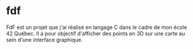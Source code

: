 # fdf
FdF est un projet que j'ai réalisé en langage C dans le cadre de mon école 42 Québec. Il a pour objectif d'afficher des points en 3D sur une carte au sein d'une interface graphique.

